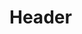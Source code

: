 <!-- TITLE: 3D Printing Guide -->
<!-- SUBTITLE: A comprehensive tutorial on 3D printing -->

# Header